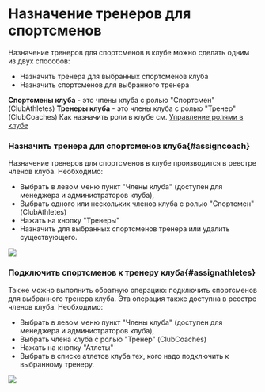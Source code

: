 # Назначение тренеров для спортсменов

Назначение тренеров для спортсменов в клубе можно сделать одним из двух способов:
* Назначить тренера для выбранных спортсменов клуба
* Назначить спортсменов для выбранного тренера

**Спортсмены клуба** - это члены клуба с ролью "Спортсмен" (ClubAthletes)
**Тренеры клуба** - это члены клуба с ролью "Тренер" (ClubCoaches)
Как назначить роли в клубе см. [Управление ролями в клубе](/clubs/club-roles.md)

### Назначить тренера для спортсменов клуба{#assigncoach}
Назначение тренеров для спортсменов в клубе производится в реестре членов клуба. Необходимо:
* Выбрать в левом меню пункт "Члены клуба" (доступен для менеджера и администраторов клуба),
* Выбрать одного или нескольких членов клуба с ролью "Спортсмен" (ClubAthletes)
* Нажать на кнопку "Тренеры"
* Назначить для выбранных спортсменов тренера или удалить существующего. 

![](http://content.staminity.com/assets/images/club/club-assign-coaches.gif)


### Подключить спортсменов к тренеру клуба{#assignathletes}

Также можно выполнить обратную операцию: подключить спортсменов для выбранного тренера клуба. Эта операция также доступна в реестре членов клуба. Необходимо:
* Выбрать в левом меню пункт "Члены клуба" (доступен для менеджера и администраторов клуба),
* Выбрать члена клуба с ролью "Тренер" (ClubCoaches)
* Нажать на кнопку "Атлеты"
* Выбрать в списке атлетов клуба тех, кого надо подключить к выбранному тренеру. 

![](http://content.staminity.com/assets/images/club/club-assign-athletes.gif)



